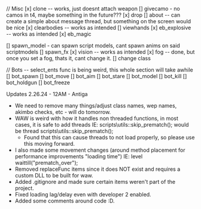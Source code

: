 // Misc
[x]    clone -- works, just doesnt attach weapon
[]    givecamo - no camos in t4, maybe something in the future???
[x]    drop 
[]    about -- can create a simple about message thread, but something on the screen would be nice
[x]    clearbodies -- works as intended
[]    viewhands
[x]    eb_explosive -- works as intended
[x]    eb_magic

[]    spawn_model - can spawn script models, cant spawn anims on said scriptmodels
[]    spawn_fx
[x]    vision -- works as intended
[x]    fog -- done, but once you set a fog, thats it, cant change it.
[]      change class

// Bots -- select_ents func is being weird, this whole section will take awhile
[]    bot_spawn
[]    bot_move
[]    bot_aim
[]    bot_stare
[]    bot_model
[]    bot_kill
[]    bot_holdgun
[]    bot_freeze

Updates 2.26.24 - 12AM
    - Antiga

- We need to remove many things/adjust class names, wep names, akimbo checks, etc - will do tomorrow.
- WAW is weird with how it handles non threaded functions, in most cases, it is safe to add threads IE: scripts\utils::skip_prematch(); would be thread scripts\utils::skip_prematch();
    - Found that this can cause threads to not load properly, so please use this moving forward.
- I also made some movement changes (around method placement for performance improvements "loading time") IE: level waittill("prematch_over");
- Removed replaceFunc items since it does NOT exist and requires a custom DLL to be built for waw.
- Added .gitignore and made sure certain items weren't part of the project.
- Fixed loading lag/delay even with developer 2 enabled.
- Added some comments around code :D.